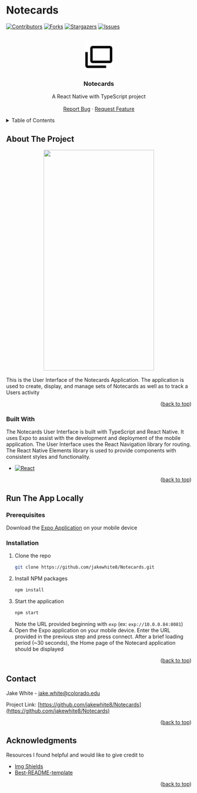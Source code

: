 <a name="readme-top"></a>
# Notecards

<!-- PROJECT SHIELDS -->
[![Contributors][contributors-shield]][contributors-url]
[![Forks][forks-shield]][forks-url]
[![Stargazers][stars-shield]][stars-url]
[![Issues][issues-shield]][issues-url]


<!-- LOGO -->
<br />
<div align="center">
  <a href="https://github.com/jakewhite8/Notecards">
    <img src="assets/card-multiple-outline.png" alt="Logo" width="80" height="80">
  </a>

  <h3 align="center">Notecards</h3>

  <p align="center">
    A React Native with TypeScript project
    <br />
    <br />
    <a href="https://github.com/jakewhite8/Notecards/issues">Report Bug</a>
    ·
    <a href="https://github.com/jakewhite8/Notecards/issues">Request Feature</a>
  </p>
</div>

<!-- TABLE OF CONTENTS -->
<details>
  <summary>Table of Contents</summary>
  <ol>
    <li>
      <a href="#about-the-project">About The Project</a>
      <ul>
        <li><a href="#built-with">Built With</a></li>
      </ul>
    </li>
    <li>
      <a href="#run-the-app-locally">Run The App Locally</a>
      <ul>
        <li><a href="#prerequisites">Prerequisites</a></li>
        <li><a href="#installation">Installation</a></li>
      </ul>
    </li>
    <li><a href="#contact">Contact</a></li>
    <li><a href="#acknowledgments">Acknowledgments</a></li>
  </ol>
</details>

## About The Project

<div align="center">
  <img src="https://github.com/jakewhite8/Notecards/assets/5599320/93179b1a-92c1-481d-8800-45df7d746ed9 alt="Home" width="300" height="600">
</div>

This is the User Interface of the Notecards Application. The application is used to create, display, and manage sets of Notecards as well as to track a Users activity

<p align="right">(<a href="#readme-top">back to top</a>)</p>

### Built With

The Notecards User Interface is built with TypeScript and React Native. It uses Expo to assist with the development and deployment of the mobile application. The User Interface uses the React Navigation library for routing. The React Native Elements library is used to provide components with consistent styles and functionality.

* [![React][React.js]][React-url]

<p align="right">(<a href="#readme-top">back to top</a>)</p>

## Run The App Locally
### Prerequisites
Download the [Expo Application](Expo-url) on your mobile device

### Installation
1. Clone the repo
   ```sh
   git clone https://github.com/jakewhite8/Notecards.git
   ```
2. Install NPM packages
   ```sh
   npm install
   ```   
3. Start the application
   ```sh
   npm start
   ```
   Note the URL provided beginning with `exp` (ex: `exp://10.0.0.84:8081`)
4. Open the Expo application on your mobile device. Enter the URL provided in the previous step and press connect. After a brief loading period (~30 seconds), the Home page of the Notecard application should be displayed

<p align="right">(<a href="#readme-top">back to top</a>)</p>

<!-- CONTACT -->
## Contact

Jake White - jake.white@colorado.edu

Project Link: [https://github.com/jakewhite8/Notecards](https://github.com/jakewhite8/Notecards)

<p align="right">(<a href="#readme-top">back to top</a>)</p>

<!-- ACKNOWLEDGMENTS -->
## Acknowledgments

Resources I found helpful and would like to give credit to
* [Img Shields](https://shields.io)
* [Best-README-template](https://github.com/othneildrew/Best-README-Template/blob/master/README.md#readme-top)


<p align="right">(<a href="#readme-top">back to top</a>)</p>

<!-- MARKDOWN LINKS & IMAGES -->
[contributors-shield]: https://img.shields.io/github/contributors/jakewhite8/Notecards.svg?style=for-the-badge
[contributors-url]: https://github.com/jakewhite8/Notecards/graphs/contributors
[forks-shield]: https://img.shields.io/github/forks/jakewhite8/Notecards.svg?style=for-the-badge
[forks-url]: https://github.com/jakewhite8/Notecards/network/members
[stars-shield]: https://img.shields.io/github/stars/jakewhite8/Notecards.svg?style=for-the-badge
[stars-url]: https://github.com/jakewhite8/Notecards/stargazers
[issues-shield]: https://img.shields.io/github/issues/jakewhite8/Notecards.svg?style=for-the-badge
[issues-url]: https://github.com/jakewhite8/Notecards/issues
[React.js]: https://img.shields.io/badge/React-20232A?style=for-the-badge&logo=react&logoColor=61DAFB
[React-url]: https://reactjs.org/
[Expo-url]: https://expo.dev/
